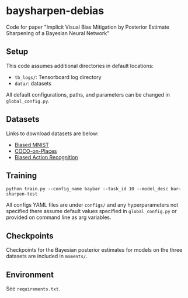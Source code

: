 # baysharpen-debias

Code for paper "Implicit Visual Bias Mitigation by Posterior Estimate Sharpening of a Bayesian Neural Network"

## Setup

This code assumes additional directories in default locations:
- ```tb_logs/```: Tensorboard log directory
- ```data/```: datasets


All default configurations, paths, and parameters can be changed in ```global_config.py```.

## Datasets

Links to download datasets are below:

+ [Biased MNIST](https://github.com/erobic/occam-nets-v1)
+ [COCO-on-Places](https://github.com/Faruk-Ahmed/predictive_group_invariance)
+ [Biased Action Recognition](https://github.com/alinlab/BAR)

## Training

```python train.py --config_name baybar --task_id 10 --model_desc bar-sharpen-test```

All configs YAML files are under ```configs/``` and any hyperparameters not specified there assume default values specified in ```global_config.py``` or provided on command line as arg variables.

## Checkpoints

Checkpoints for the Bayesian posterior estimates for models on the three datasets are included in ```moments/```.


## Environment

See ```requirements.txt```.


